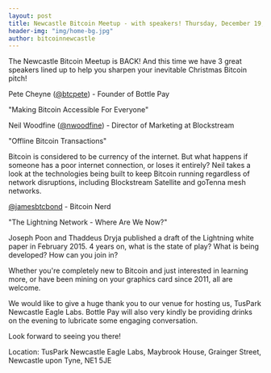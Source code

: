 ```yaml
---
layout: post
title: Newcastle Bitcoin Meetup - with speakers! Thursday, December 19, 2019
header-img: "img/home-bg.jpg"
author: bitcoinnewcastle
---
```


The Newcastle Bitcoin Meetup is BACK! And this time we have 3 great speakers lined up to help you sharpen your inevitable Christmas Bitcoin pitch!

Pete Cheyne ([@btcpete](https://twitter.com/btcpete)) - Founder of Bottle Pay

"Making Bitcoin Accessible For Everyone"

Neil Woodfine ([@nwoodfine](https://twitter.com/nwoodfine)) - Director of Marketing at Blockstream

"Offline Bitcoin Transactions"

Bitcoin is considered to be currency of the internet. But what happens if someone has a poor internet connection, or loses it entirely? Neil takes a look at the technologies being built to keep Bitcoin running regardless of network disruptions, including Blockstream Satellite and goTenna mesh networks.

[@jamesbtcbond](https://twitter.com/jamesbtcbond) - Bitcoin Nerd

"The Lightning Network - Where Are We Now?"

Joseph Poon and Thaddeus Dryja published a draft of the Lightning white paper in February 2015. 4 years on, what is the state of play? What is being developed? How can you join in?

Whether you're completely new to Bitcoin and just interested in learning more, or have been mining on your graphics card since 2011, all are welcome.

We would like to give a huge thank you to our venue for hosting us, TusPark Newcastle Eagle Labs. Bottle Pay will also very kindly be providing drinks on the evening to lubricate some engaging conversation.

Look forward to seeing you there!

Location:
TusPark Newcastle Eagle Labs, Maybrook House, Grainger Street, Newcastle upon Tyne, NE1 5JE